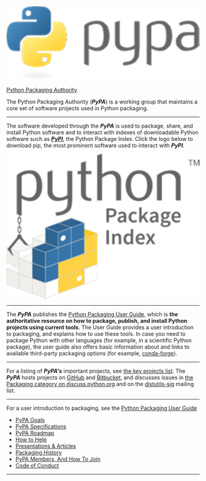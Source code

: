 ![Python Packaging Authority Logo](pypa.png)

[Python Packaging Authority](https://www.pypa.io/en/latest/#python-packaging-authority)

The Python Packaging Authority (***PyPA***) is a working group that maintains a core set of software projects used in Python packaging.

---

The software developed through the ***PyPA*** is used to package, share, and install Python software and to interact with indexes of downloadable Python software such as [***PyPI***](https://pypi.org/), the Python Package Index. Click the logo below to download pip, the most prominent software used to interact with ***PyPI***.

[![pypi Logo Large](logo-large.png)](https://pypi.org/project/pip/#files)

---

The ***PyPA*** publishes the [Python Packaging User Guide](https://packaging.python.org/), which is **the authoritative resource on how to package, publish, and install Python projects using current tools**. The User Guide provides a user introduction to packaging, and explains how to use these tools. In case you need to package Python with other languages (for example, in a scientific Python package), the user guide also offers basic information about and links to available third-party packaging options (for example, [conda-forge](https://conda-forge.org/)).

---

For a listing of ***PyPA's*** important projects, see [the key projects list](https://packaging.python.org/key_projects/#pypa-projects "(in Python Packaging User Guide)"). The ***PyPA*** hosts projects on [GitHub](https://github.com/pypa) and [Bitbucket](https://bitbucket.org/pypa), and discusses issues in [the Packaging category on discuss.python.org](https://discuss.python.org/c/packaging) and on the [distutils-sig](http://mail.python.org/mailman/listinfo/distutils-sig) mailing list.

---

For a user introduction to packaging, see the [Python Packaging User Guide](https://packaging.python.org/)

-   [PyPA Goals](https://www.pypa.io/en/latest/future/)
-   [PyPA Specifications](https://www.pypa.io/en/latest/specifications/)
-   [PyPA Roadmap](https://www.pypa.io/en/latest/roadmap/)
-   [How to Help](https://www.pypa.io/en/latest/help/)
-   [Presentations & Articles](https://www.pypa.io/en/latest/presentations/)
-   [Packaging History](https://www.pypa.io/en/latest/history/)
-   [PyPA Members, And How To Join](https://www.pypa.io/en/latest/members/)
-   [Code of Conduct](https://www.pypa.io/en/latest/code-of-conduct/)

---
